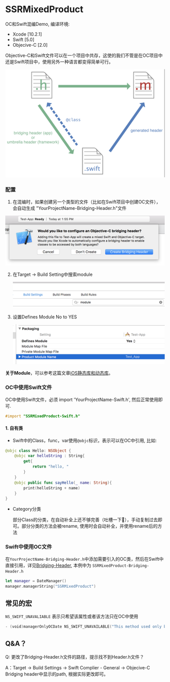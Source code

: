 # SSRMixedProduct
OC和Swift混编Demo,
编译环境:
  - Xcode [10.2.1]
  - Swift [5.0]
  - Objecive-C [2.0]

Objective-C和Swift文件可以在一个项目中共存，这使的我们不管是在OC项目中还是Swift项目中，使用另外一种语言都变得简单可行。

![OCBridgingWithSwift](sources/OCBridgingWithSwift.png)

### 配置

1. 在混编时，如果创建另一个类型的文件（比如在Swift项目中创建OC文件），会自动生成 "YourProjectName-Bridging-Header.h"文件

![createBridgingHeader](sources/createBridgingHeader.png)

2. 在Target -> Build Setting中搜索module

   ![](sources/searchModule.png)

3. 设置Defines Module No to YES

   ![](sources/changeDefineModuleFromNoToYES.png)

**关于Module**，可以参考这篇文章[iOS静态库和动态库](https://juejin.im/post/5ce3ef94f265da1bce3da5b5)。

### OC中使用Swift文件

OC中使用Swift文件，必须 import 'YourProjectName-Swift.h', 然后正常使用即可.

```objective-c
#import "SSRMixedProduct-Swift.h"
```


#### 1. 自有类

- Swift中的Class，func，var使用`@objc`标识，表示可以在OC中引用, 比如:

```swift
@objc class Hello: NSObject {
    @objc var helloString : String{
        get{
            return "hello, "
        }
    }
    @objc public func sayHello(_ name: String){
        print(helloString + name)
    }
}
```

- Category分类

  部分Class的分类，在自动补全上还不够完善（吐槽一下🍎），手动复制过去即可。部分分类的方法会被rename, 使用时会自动补全，并使用rename后的方法

### Swift中使用OC文件

在`YourProjectName-Bridging-Header.h`中添加需要引入的OC类，然后在Swift中直接引用，详见[Bridging-Header](SSRMixedProduct/SSRMixedProduct-Bridging-Header.h), 本例中为 `SSRMixedProduct-Bridging-Header.h`

```swift
let manager = DateManager()
manager.managerString("SSRMixedProduct")
```



## 常见的宏
`NS_SWIFT_UNAVALIABLE` 表示只希望该属性或者该方法只在OC中使用

```swift
- (void)managerOnlyOCDate NS_SWIFT_UNAVAILABLE("This method used only by OC.");
```


## Q&A？

Q: 更改了Bridging-Header.h文件的路径，提示找不到Header.h文件？

A：Target -> Build Settings -> Swift Complier - General -> Objecive-C Bridging header中显示的path, 根据实际更改即可。